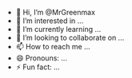 - 👋 Hi, I’m @MrGreenmax
- 👀 I’m interested in ...
- 🌱 I’m currently learning ...
- 💞️ I’m looking to collaborate on ...
- 📫 How to reach me ...
- 😄 Pronouns: ...
- ⚡ Fun fact: ...

<!---
MrGreenmax/MrGreenmax is a ✨ special ✨ repository because its `README.md` (this file) appears on your GitHub profile.
You can click the Preview link to take a look at your changes.
--->
